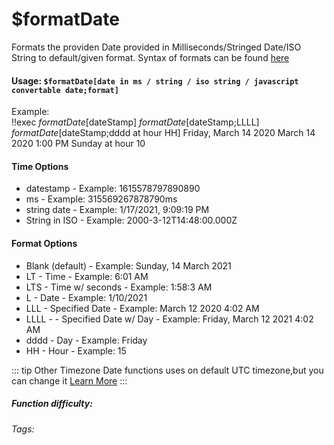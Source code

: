 # $formatDate
Formats the providen Date provided in Milliseconds/Stringed Date/ISO String to default/given format. Syntax of formats can be found [here](https://momentjs.com/docs/#/parsing/string-format/)
#### Usage: `$formatDate[date in ms / string / iso string / javascript convertable date;format]`
Example:
<br/>
<discord-messages>
	<discord-message :bot="false" role-color="#ffcc9a" author="Member">
		!!exec $formatDate[$dateStamp] 
             $formatDate[$dateStamp;LLLL] 
                $formatDate[$dateStamp;dddd at hour HH] 
	</discord-message>
	<discord-message :bot="true" role-color="#0099ff" author="Custom Command" avatar="https://media.discordapp.net/avatars/725721249652670555/781224f90c3b841ba5b40678e032f74a.webp">
		Friday, March 14 2020
        March 14 2020 1:00 PM
        Sunday at hour 10
	</discord-message>
</discord-messages>

#### Time Options

* datestamp - Example: 1615578797890890
* ms - Example: 315569267878790ms
* string date - Example: 1/17/2021, 9:09:19 PM
* String in ISO - Example: 2000-3-12T14:48:00.000Z

#### Format Options

* Blank \(default\) - Example: Sunday, 14 March 2021
* LT - Time - Example: 6:01 AM
* LTS - Time w/ seconds - Example: 1:58:3 AM
* L - Date - Example: 1/10/2021
* LLL - Specified Date - Example: March 12 2020 4:02 AM
* LLLL - - Specified Date w/ Day - Example: Friday, March 12 2021 4:02 AM
* dddd - Day - Example: Friday
* HH - Hour - Example: 15

::: tip Other Timezone
Date functions uses on default UTC timezone,but you can change it [Learn More](./timezone.md)
:::

##### Function difficulty: <Badge type="tip" text="Easy" vertical="middle" /> 
###### Tags: <Badge type="tip" text="formatDate" vertical="middle" /> 
